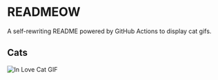# READMEOW

A self-rewriting README powered by GitHub Actions to display cat gifs.

## Cats

![In Love Cat GIF](https://media1.giphy.com/media/v1.Y2lkPTlhY2QwMmRhcmJqbTRjeWl3bXJsc3RzcHpwMTMxcHBhZHk1MnowOXcxcmdlZ2w2YSZlcD12MV9naWZzX3NlYXJjaCZjdD1n/MDJ9IbxxvDUQM/200.gif)
